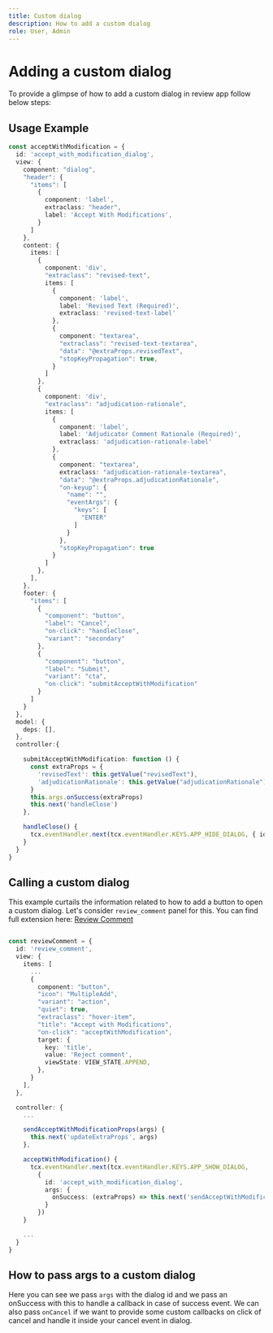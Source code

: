 ```yaml
---
title: Custom dialog
description: How to add a custom dialog 
role: User, Admin
---
```


# Adding a custom dialog

To provide a glimpse of how to add a custom dialog in review app follow below steps:

## Usage Example

```typescript
const acceptWithModification = {
  id: 'accept_with_modification_dialog',
  view: {
    component: "dialog",
    "header": {
      "items": [
        {
          component: 'label',
          extraclass: "header",
          label: 'Accept With Modifications',
        }
      ]
    },
    content: {
      items: [
        {
          component: 'div',
          "extraclass": "revised-text",
          items: [
            {
              component: 'label',
              label: 'Revised Text (Required)',
              extraclass: 'revised-text-label'
            },
            {
              component: "textarea",
              "extraclass": "revised-text-textarea",
              "data": "@extraProps.revisedText",
              "stopKeyPropagation": true,
            }
          ]
        },
        {
          component: 'div',
          "extraclass": "adjudication-rationale",
          items: [
            {
              component: 'label',
              label: 'Adjudicator Comment Rationale (Required)',
              extraclass: 'adjudication-rationale-label'
            },
            {
              component: "textarea",
              extraclass: "adjudication-rationale-textarea",
              "data": "@extraProps.adjudicationRationale",
              "on-keyup": {
                "name": "",
                "eventArgs": {
                  "keys": [
                    "ENTER"
                  ]
                }
              },
              "stopKeyPropagation": true
            }
          ]
        },
      ],
    },
    footer: {
      "items": [
        {
          "component": "button",
          "label": "Cancel",
          "on-click": "handleClose",
          "variant": "secondary"
        },
        {
          "component": "button",
          "label": "Submit",
          "variant": "cta",
          "on-click": "submitAcceptWithModification"
        }
      ]
    }
  },
  model: {
    deps: [],
  },
  controller:{

    submitAcceptWithModification: function () {
      const extraProps = {
        'revisedText': this.getValue("revisedText"),
        'adjudicationRationale': this.getValue("adjudicationRationale"),
      }
      this.args.onSuccess(extraProps)
      this.next('handleClose')
    },

    handleClose() {
      tcx.eventHandler.next(tcx.eventHandler.KEYS.APP_HIDE_DIALOG, { id: 'accept_with_modification_dialog' })
    }
  }
}
```


## Calling a custom dialog

This example curtails the information related to how to add a button to open a custom dialog.
Let's consider `review_comment` panel for this. You can find full extension here:
[Review Comment](../../examples/review_app_examples/review_comment.ts)

```typescript

const reviewComment = {
  id: 'review_comment',
  view: {
    items: [
      ...
      {
        component: "button",
        "icon": "MultipleAdd",
        "variant": "action",
        "quiet": true,
        "extraclass": "hover-item",
        "title": "Accept with Modifications",
        "on-click": "acceptWithModification",
        target: {
          key: 'title',
          value: 'Reject comment',
          viewState: VIEW_STATE.APPEND,
        },
      }
    ],
  },

  controller: {
    ...

    sendAcceptWithModificationProps(args) {
      this.next('updateExtraProps', args)
    },

    acceptWithModification() {
      tcx.eventHandler.next(tcx.eventHandler.KEYS.APP_SHOW_DIALOG, 
        {
          id: 'accept_with_modification_dialog',
          args: {
            onSuccess: (extraProps) => this.next('sendAcceptWithModificationProps', extraProps),
          }
        })
    }

    ...
  }
}
```

## How to pass args to a custom dialog

Here you can see we pass `args` with the dialog id and we pass an onSuccess with this to handle a callback in case of success event.
We can also pass `onCancel` if we want to provide some custom callbacks on click of cancel and handle it inside your cancel event in dialog.